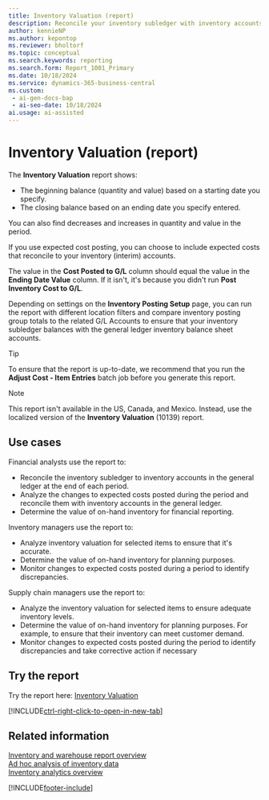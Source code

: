 ```yaml
---
title: Inventory Valuation (report)
description: Reconcile your inventory subledger with inventory accounts in the general ledger at the end of each period. Analyze the changes to expected costs posted during the period, and determine the value of on-hand inventory for financial reporting.
author: kennieNP
ms.author: kepontop
ms.reviewer: bholtorf
ms.topic: conceptual
ms.search.keywords: reporting
ms.search.form: Report_1001_Primary
ms.date: 10/18/2024
ms.service: dynamics-365-business-central
ms.custom:
 - ai-gen-docs-bap
 - ai-seo-date: 10/18/2024
ai.usage: ai-assisted
---
```


# Inventory Valuation (report)

The **Inventory Valuation** report shows:

* The beginning balance (quantity and value) based on a starting date you specify.
* The closing balance based on an ending date you specify entered.

You can also find decreases and increases in quantity and value in the period.

If you use expected cost posting, you can choose to include expected costs that reconcile to your inventory (interim) accounts.

The value in the **Cost Posted to G/L** column should equal the value in the **Ending Date Value** column. If it isn't, it's because you didn't run **Post Inventory Cost to G/L**.

Depending on settings on the **Inventory Posting Setup** page, you can run the report with different location filters and compare inventory posting group totals to the related G/L Accounts to ensure that your inventory subledger balances with the general ledger inventory balance sheet accounts.

> [!TIP]
> To ensure that the report is up-to-date, we recommend that you run the **Adjust Cost - Item Entries** batch job before you generate this report.

> [!NOTE]
> This report isn't available in the US, Canada, and Mexico. Instead, use the localized version of the **Inventory Valuation** (10139) report.

## Use cases

<!-- 
Prompt

Below is a report in an ERP system. Provide 3-4 use cases for different personas working with inventory.
Format like this:    
  
As a <persona>, use the report to    
* use case 1  
* use case 2    

Do not capitalize the persona names. 

## Report description
Displays inventory valuation for selected items in your inventory. The report also shows information about the value of increases and decreases in inventory over time.

The report will also print the expected cost of entries that have been posted as received or shipped, depending on whether you enable the Include Expected Cost toggle.

If you enable Include Expected Cost, the report groups entries and shows a group total of invoiced and expected costs for each Inventory Posting Group.

You can also narrow your report output with the Location and Variant Filters. However, as the report is built on top of a value entry, you can't use Bin Filter.

To ensure that the Inventory Valuation report is up-to-date, it's recommended to run the Adjust Cost - Item Entries batch job prior to running this report.

In the US, Canada, and Mexico, this report isn't available. Instead, use the localized version of Inventory Valuation (10139) report.

### What the report does
Displays beginning Inventory Balance (Quantity and Value) based on the Starting Date entered and Closing Inventory Balance based on the Ending Date entered. You can also see the decreases and increases in Quantity and Value within the period.

You can choose to include Expected Costs, which will reconcile to your Inventory (Interim) Accounts should you be using Expected Cost Posting.

The final column Cost Posted to G/L should be equal to the Ending Date Value column. If it is not, it is because Post Inventory Cost to G/L has not been run. 

Depending on your Inventory Posting Setup you can run the report with different Location Filters and compare Inventory Posting Group Totals to the related G/L Accounts to ensure that  your Inventory Subledger Balance to the General Ledger Inventory Balance Sheet Accounts.

To ensure that the report is up-to-date, it's recommended to run the Adjust Cost - Item Entries batch job prior to running this report.

In the US, Canada, and Mexico, this report isn't available. Instead, use the localized version of Inventory Valuation (10139) report.

### Use cases
Reconcile your inventory subledger to the inventory account(s) in the general ledger at the end of each period.

Analyse the changes to expected costs posted during the period, and determine the value of inventory on hand for financial reporting.

Please include your data sources and URLs

-->

Financial analysts use the report to:

* Reconcile the inventory subledger to inventory accounts in the general ledger at the end of each period.
* Analyze the changes to expected costs posted during the period and reconcile them with inventory accounts in the general ledger.
* Determine the value of on-hand inventory for financial reporting.

Inventory managers use the report to:

* Analyze inventory valuation for selected items to ensure that it's accurate.
* Determine the value of on-hand inventory for planning purposes.
* Monitor changes to expected costs posted during a period to identify discrepancies.

Supply chain managers use the report to:

* Analyze the inventory valuation for selected items to ensure adequate inventory levels.
* Determine the value of on-hand inventory for planning purposes. For example, to ensure that their inventory can meet customer demand.
* Monitor changes to expected costs posted during the period to identify discrepancies and take corrective action if necessary

## Try the report

Try the report here: [Inventory Valuation](https://businesscentral.dynamics.com?report=1001)

[!INCLUDE[ctrl-right-click-to-open-in-new-tab](../includes/ctrl-right-click-to-open-in-new-tab.md)]

## Related information

[Inventory and warehouse report overview](../inventory-WMS-reports.md)   
[Ad hoc analysis of inventory data](../ad-hoc-analysis-inventory.md)   
[Inventory analytics overview](../inventory-analytics-overview.md)  

[!INCLUDE[footer-include](../includes/footer-banner.md)]